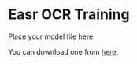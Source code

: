 # Easr OCR Training

Place your model file here.

You can download one from [here](https://drive.google.com/drive/folders/15WPsuPJDCzhp2SvYZLRj8mAlT3zmoAMW).